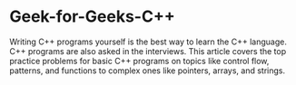 # Geek-for-Geeks-C++
Writing C++ programs yourself is the best way to learn the C++ language. C++ programs are also asked in the interviews. This article covers the top practice problems for basic C++ programs on topics like control flow, patterns, and functions to complex ones like pointers, arrays, and strings.